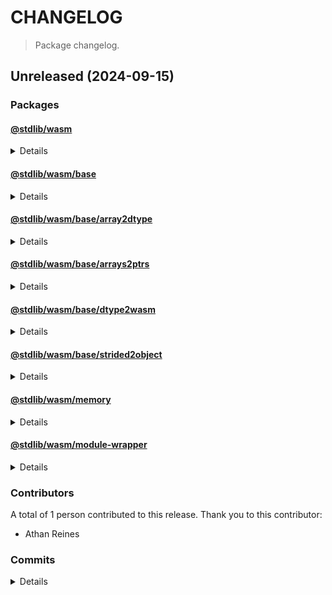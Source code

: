 # CHANGELOG

> Package changelog.

<section class="release" id="unreleased">

## Unreleased (2024-09-15)

<section class="packages">

### Packages

<section class="package" id="wasm-unreleased">

#### [@stdlib/wasm](https://github.com/stdlib-js/stdlib/tree/develop/lib/node_modules/%40stdlib/wasm)

<details>

<section class="features">

##### Features

-   [`34143ca`](https://github.com/stdlib-js/stdlib/commit/34143ca1593005de81ef30c9a48dc476a63c31b5) - add `ModuleWrapper` to namespace
-   [`7ea0700`](https://github.com/stdlib-js/stdlib/commit/7ea0700f3f0d873e5d7d65a7f5585169d7854c83) - add `base` to namespace
-   [`cf538c1`](https://github.com/stdlib-js/stdlib/commit/cf538c16dc5717bf1865148442ca1f30f93bb258) - add namespace

</section>

<!-- /.features -->

</details>

</section>

<!-- /.package -->

<section class="package" id="wasm-base-unreleased">

#### [@stdlib/wasm/base](https://github.com/stdlib-js/stdlib/tree/develop/lib/node_modules/%40stdlib/wasm/base)

<details>

<section class="features">

##### Features

-   [`db91373`](https://github.com/stdlib-js/stdlib/commit/db91373ac57c11965c341e4d802aed5ee3e470bd) - add `strided2object` to namespace
-   [`0d49560`](https://github.com/stdlib-js/stdlib/commit/0d49560dc69e5baa1e154ef5246ced6689d8fbff) - add `wasm/base` namespace

</section>

<!-- /.features -->

</details>

</section>

<!-- /.package -->

<section class="package" id="wasm-base-array2dtype-unreleased">

#### [@stdlib/wasm/base/array2dtype](https://github.com/stdlib-js/stdlib/tree/develop/lib/node_modules/%40stdlib/wasm/base/array2dtype)

<details>

<section class="features">

##### Features

-   [`e799140`](https://github.com/stdlib-js/stdlib/commit/e799140f66eee9b9bd4508c7215f49d2e58c0e78) - add `wasm/base/array2dtype`

</section>

<!-- /.features -->

<section class="bug-fixes">

##### Bug Fixes

-   [`6065197`](https://github.com/stdlib-js/stdlib/commit/6065197c84ea621bd2c0fe0028d6349275e8d044) - update package name

</section>

<!-- /.bug-fixes -->

</details>

</section>

<!-- /.package -->

<section class="package" id="wasm-base-arrays2ptrs-unreleased">

#### [@stdlib/wasm/base/arrays2ptrs](https://github.com/stdlib-js/stdlib/tree/develop/lib/node_modules/%40stdlib/wasm/base/arrays2ptrs)

<details>

<section class="features">

##### Features

-   [`be28c74`](https://github.com/stdlib-js/stdlib/commit/be28c74db2fee7929fbaa01487d615f860be645b) - add `wasm/base/arrays2ptrs`

</section>

<!-- /.features -->

</details>

</section>

<!-- /.package -->

<section class="package" id="wasm-base-dtype2wasm-unreleased">

#### [@stdlib/wasm/base/dtype2wasm](https://github.com/stdlib-js/stdlib/tree/develop/lib/node_modules/%40stdlib/wasm/base/dtype2wasm)

<details>

<section class="features">

##### Features

-   [`f57bee2`](https://github.com/stdlib-js/stdlib/commit/f57bee2b4155d60bd0f3a8f0ca5103f30d34d842) - add `wasm/base/dtype2wasm`

</section>

<!-- /.features -->

</details>

</section>

<!-- /.package -->

<section class="package" id="wasm-base-strided2object-unreleased">

#### [@stdlib/wasm/base/strided2object](https://github.com/stdlib-js/stdlib/tree/develop/lib/node_modules/%40stdlib/wasm/base/strided2object)

<details>

<section class="features">

##### Features

-   [`ca7b037`](https://github.com/stdlib-js/stdlib/commit/ca7b0375bac4ab292d93081e94e8e51a637ba64d) - add `wasm/base/strided2object`

</section>

<!-- /.features -->

</details>

</section>

<!-- /.package -->

<section class="package" id="wasm-memory-unreleased">

#### [@stdlib/wasm/memory](https://github.com/stdlib-js/stdlib/tree/develop/lib/node_modules/%40stdlib/wasm/memory)

<details>

<section class="features">

##### Features

-   [`67ac388`](https://github.com/stdlib-js/stdlib/commit/67ac38817706780d7e842aa71482ca5e3f585572) - add `wasm/memory`

</section>

<!-- /.features -->

</details>

</section>

<!-- /.package -->

<section class="package" id="wasm-module-wrapper-unreleased">

#### [@stdlib/wasm/module-wrapper](https://github.com/stdlib-js/stdlib/tree/develop/lib/node_modules/%40stdlib/wasm/module-wrapper)

<details>

<section class="features">

##### Features

-   [`e7508aa`](https://github.com/stdlib-js/stdlib/commit/e7508aa936ebfd9e70f0b80e19a7da76d2c0515f) - add a WIP `wasm/module-wrapper` package

</section>

<!-- /.features -->

</details>

</section>

<!-- /.package -->

</section>

<!-- /.packages -->

<section class="contributors">

### Contributors

A total of 1 person contributed to this release. Thank you to this contributor:

-   Athan Reines

</section>

<!-- /.contributors -->

<section class="commits">

### Commits

<details>

-   [`db91373`](https://github.com/stdlib-js/stdlib/commit/db91373ac57c11965c341e4d802aed5ee3e470bd) - **feat:** add `strided2object` to namespace _(by Athan Reines)_
-   [`ca7b037`](https://github.com/stdlib-js/stdlib/commit/ca7b0375bac4ab292d93081e94e8e51a637ba64d) - **feat:** add `wasm/base/strided2object` _(by Athan Reines)_
-   [`34143ca`](https://github.com/stdlib-js/stdlib/commit/34143ca1593005de81ef30c9a48dc476a63c31b5) - **feat:** add `ModuleWrapper` to namespace _(by Athan Reines)_
-   [`e7508aa`](https://github.com/stdlib-js/stdlib/commit/e7508aa936ebfd9e70f0b80e19a7da76d2c0515f) - **feat:** add a WIP `wasm/module-wrapper` package _(by Athan Reines)_
-   [`33c18e1`](https://github.com/stdlib-js/stdlib/commit/33c18e1e7db1d1031acb9d3a5d085238d7f8c4ca) - **docs:** fix examples _(by Athan Reines)_
-   [`7ea0700`](https://github.com/stdlib-js/stdlib/commit/7ea0700f3f0d873e5d7d65a7f5585169d7854c83) - **feat:** add `base` to namespace _(by Athan Reines)_
-   [`0d49560`](https://github.com/stdlib-js/stdlib/commit/0d49560dc69e5baa1e154ef5246ced6689d8fbff) - **feat:** add `wasm/base` namespace _(by Athan Reines)_
-   [`be28c74`](https://github.com/stdlib-js/stdlib/commit/be28c74db2fee7929fbaa01487d615f860be645b) - **feat:** add `wasm/base/arrays2ptrs` _(by Athan Reines)_
-   [`6065197`](https://github.com/stdlib-js/stdlib/commit/6065197c84ea621bd2c0fe0028d6349275e8d044) - **fix:** update package name _(by Athan Reines)_
-   [`e799140`](https://github.com/stdlib-js/stdlib/commit/e799140f66eee9b9bd4508c7215f49d2e58c0e78) - **feat:** add `wasm/base/array2dtype` _(by Athan Reines)_
-   [`f57bee2`](https://github.com/stdlib-js/stdlib/commit/f57bee2b4155d60bd0f3a8f0ca5103f30d34d842) - **feat:** add `wasm/base/dtype2wasm` _(by Athan Reines)_
-   [`cf538c1`](https://github.com/stdlib-js/stdlib/commit/cf538c16dc5717bf1865148442ca1f30f93bb258) - **feat:** add namespace _(by Athan Reines)_
-   [`67ac388`](https://github.com/stdlib-js/stdlib/commit/67ac38817706780d7e842aa71482ca5e3f585572) - **feat:** add `wasm/memory` _(by Athan Reines)_

</details>

</section>

<!-- /.commits -->

</section>

<!-- /.release -->

